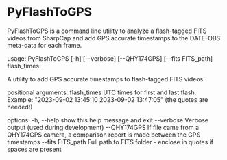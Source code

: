 # PyFlashToGPS

PyFlashToGPS is a command line utility to analyze a flash-tagged FITS videos from SharpCap and add GPS accurate
timestamps to the DATE-OBS meta-data for each frame.

usage: PyFlashToGPS [-h] [--verbose] [--QHY174GPS] [--fits FITS_path]
                    flash_times

A utility to add GPS accurate timestamps to flash-tagged FITS videos.

positional arguments:
  flash_times       UTC times for first and last flash. Example: "2023-09-02
                    13:45:10 2023-09-02 13:47:05" (the quotes are needed!)

options:
  -h, --help        show this help message and exit
  --verbose         Verbose output (used during development)
  --QHY174GPS       If file came from a QHY174GPS camera, a comparison report
                    is made between the GPS timestamps
  --fits FITS_path  Full path to FITS folder - enclose in quotes if spaces are present
